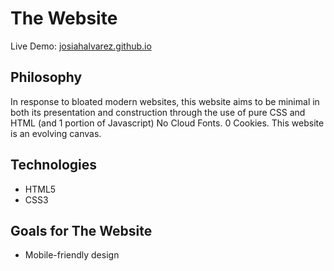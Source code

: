 # The Website

Live Demo: [josiahalvarez.github.io](https://josiahalvarez.github.io)

## Philosophy

In response to bloated modern websites, this website aims to be minimal in both its presentation and construction through the use of pure CSS and HTML (and 1 portion of Javascript) No Cloud Fonts. 0 Cookies. 
This website is an evolving canvas.

<!-- ## Features -->

## Technologies

- HTML5
- CSS3

## Goals for The Website
- Mobile-friendly design
